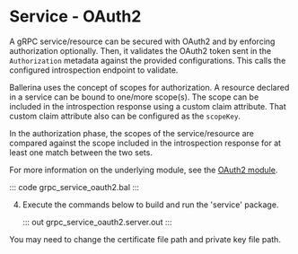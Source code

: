 # Service - OAuth2

A gRPC service/resource can be secured with OAuth2 and by enforcing authorization optionally. Then, it validates the OAuth2 token sent in the `Authorization` metadata against the provided configurations. This calls the configured introspection endpoint to validate.

Ballerina uses the concept of scopes for authorization. A resource declared in a service can be bound to one/more scope(s). The scope can be included in the introspection response using a custom claim attribute. That custom
claim attribute also can be configured as the `scopeKey`.

In the authorization phase, the scopes of the service/resource are compared against the scope included in the introspection response for at least one match between the two sets.

For more information on the underlying module, see the [OAuth2 module](https://lib.ballerina.io/ballerina/oauth2/latest/).

   ::: code grpc_service_oauth2.bal :::

4. Execute the commands below to build and run the 'service' package.

   ::: out grpc_service_oauth2.server.out :::

You may need to change the certificate file path and private key file path.
